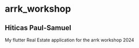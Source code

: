 # arrk_workshop
## Hiticas Paul-Samuel
My flutter Real Estate application for the arrk workshop 2024
